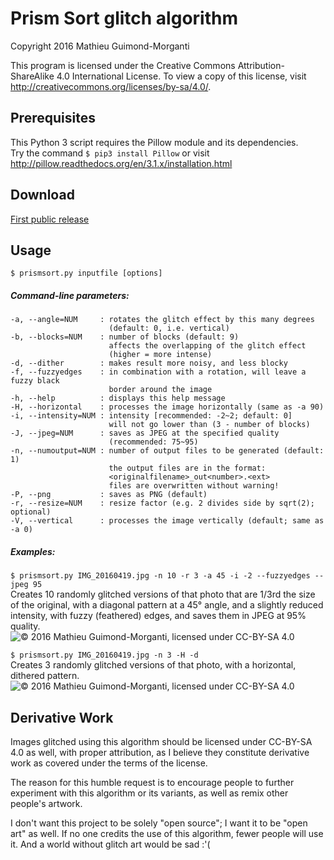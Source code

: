 # Prism Sort glitch algorithm
Copyright 2016 Mathieu Guimond-Morganti

This program is licensed under the Creative Commons Attribution-ShareAlike 4.0 International License.
To view a copy of this license, visit http://creativecommons.org/licenses/by-sa/4.0/.

## Prerequisites
This Python 3 script requires the Pillow module and its dependencies.  
Try the command `$ pip3 install Pillow`
or visit http://pillow.readthedocs.org/en/3.1.x/installation.html

## Download

[First public release](https://github.com/guimondmm/prism-sort-glitch/releases)

## Usage
`$ prismsort.py inputfile [options]`

##### Command-line parameters:
```
-a, --angle=NUM     : rotates the glitch effect by this many degrees  
                      (default: 0, i.e. vertical)  
-b, --blocks=NUM    : number of blocks (default: 9)  
                      affects the overlapping of the glitch effect  
                      (higher = more intense)  
-d, --dither        : makes result more noisy, and less blocky  
-f, --fuzzyedges    : in combination with a rotation, will leave a fuzzy black  
                      border around the image  
-h, --help          : displays this help message  
-H, --horizontal    : processes the image horizontally (same as -a 90)  
-i, --intensity=NUM : intensity [recommended: -2~2; default: 0]  
                      will not go lower than (3 - number of blocks)  
-J, --jpeg=NUM      : saves as JPEG at the specified quality  
                      (recommended: 75~95)  
-n, --numoutput=NUM : number of output files to be generated (default: 1)  
                      the output files are in the format:  
                      <originalfilename>_out<number>.<ext>  
                      files are overwritten without warning!  
-P, --png           : saves as PNG (default)  
-r, --resize=NUM    : resize factor (e.g. 2 divides side by sqrt(2); optional)  
-V, --vertical      : processes the image vertically (default; same as -a 0)  
```
##### Examples:
`$ prismsort.py IMG_20160419.jpg -n 10 -r 3 -a 45 -i -2 --fuzzyedges --jpeg 95`  
Creates 10 randomly glitched versions of that photo that are 1/3rd the size of the original, with a diagonal pattern at a 45° angle, and a slightly reduced intensity, with fuzzy (feathered) edges, and saves them in JPEG at 95% quality.
![© 2016 Mathieu Guimond-Morganti, licensed under CC-BY-SA 4.0](http://i.imgur.com/YqUpJrg.jpg)

`$ prismsort.py IMG_20160419.jpg -n 3 -H -d`  
Creates 3 randomly glitched versions of that photo, with a horizontal, dithered pattern.
![© 2016 Mathieu Guimond-Morganti, licensed under CC-BY-SA 4.0](http://i.imgur.com/4G3jSLf.png)

## Derivative Work

Images glitched using this algorithm should be licensed under CC-BY-SA 4.0 as well, with proper attribution, as I believe they constitute derivative work as covered under the terms of the license.

The reason for this humble request is to encourage people to further experiment with this algorithm or its variants, as well as remix other people's artwork.

I don't want this project to be solely "open source"; I want it to be "open art" as well.
If no one credits the use of this algorithm, fewer people will use it. And a world without glitch art would be sad :'(
